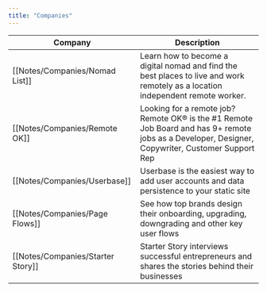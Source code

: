 ```yaml
---
title: "Companies"
---
```

| Company                           | Description                                                                                                                                       |
| --------------------------------- | ------------------------------------------------------------------------------------------------------------------------------------------------- |
| [[Notes/Companies/Nomad List]]    | Learn how to become a digital nomad and find the best places to live and work remotely as a location independent remote worker.                   |
| [[Notes/Companies/Remote OK]]     | Looking for a remote job? Remote OK® is the #1 Remote Job Board and has 9+ remote jobs as a Developer, Designer, Copywriter, Customer Support Rep |
| [[Notes/Companies/Userbase]]      | Userbase is the easiest way to add user accounts and data persistence to your static site                                                         |
| [[Notes/Companies/Page Flows]]    | See how top brands design their onboarding, upgrading, downgrading and other key user flows                                                       |
| [[Notes/Companies/Starter Story]] | Starter Story interviews successful entrepreneurs and shares the stories behind their businesses                                                  |
